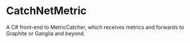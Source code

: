 CatchNetMetric
==============

A C# front-end to MetricCatcher, which receives metrics and forwards to Graphite or Ganglia and beyond.